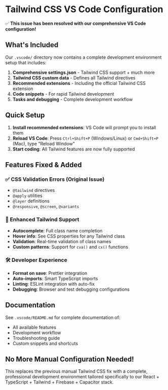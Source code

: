 # Tailwind CSS VS Code Configuration

✅ **This issue has been resolved with our comprehensive VS Code configuration!**

## What's Included

Our `.vscode/` directory now contains a complete development environment setup that includes:

1. **Comprehensive settings.json** - Tailwind CSS support + much more
2. **Tailwind CSS custom data** - Defines all Tailwind directives
3. **Recommended extensions** - Including the official Tailwind CSS extension
4. **Code snippets** - For rapid Tailwind development
5. **Tasks and debugging** - Complete development workflow

## Quick Setup

1. **Install recommended extensions**: VS Code will prompt you to install them
2. **Reload VS Code**: Press `Ctrl+Shift+P` (Windows/Linux) or `Cmd+Shift+P` (Mac), type "Reload Window"
3. **Start coding**: All Tailwind features are now fully supported

## Features Fixed & Added

### ✅ CSS Validation Errors (Original Issue)
- `@tailwind` directives
- `@apply` utilities  
- `@layer` definitions
- `@responsive`, `@screen`, `@variants`

### 🚀 Enhanced Tailwind Support
- **Autocomplete**: Full class name completion
- **Hover info**: See CSS properties for any Tailwind class
- **Validation**: Real-time validation of class names
- **Custom patterns**: Support for `cva()` and `cx()` functions

### 🛠️ Developer Experience
- **Format on save**: Prettier integration
- **Auto-imports**: Smart TypeScript imports
- **Linting**: ESLint integration with auto-fix
- **Debugging**: Browser and test debugging configurations

## Documentation

See `.vscode/README.md` for complete documentation of:
- All available features
- Development workflow
- Troubleshooting guide
- Custom snippets and shortcuts

## No More Manual Configuration Needed!

This replaces the previous manual Tailwind CSS fix with a complete, professional development environment tailored specifically to our React + TypeScript + Tailwind + Firebase + Capacitor stack.
